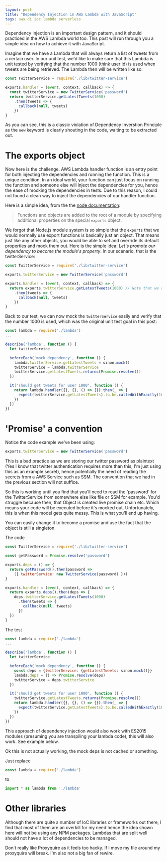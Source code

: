 ```yaml
---
layout: post
title: "Dependency Injection in AWS Lambda with JavaScript"
tags: aws di ioc lambda serverless
---
```


Dependency Injection is an important design pattern, and it should practiced in the AWS Lambda world too.
This post will run through you a simple idea on how to achieve it with JavaScript.

Imagine that we have a Lambda that will always return a list of tweets from a certain user.
In our unit test, we'd like to make sure that this Lambda is unit tested by verifying that
the number 1000 (think user id) is used when tweets are being retrieved. The Lambda then
will be written like so:

```javascript
const TwitterService = require('./lib/twitter-service')

exports.handler = (event, context, callback) => {
  const twitterService = new TwitterService('password')
  return twitterService.getLatestTweets(1000)
    .then(tweets => {
      callback(null, tweets)
    })
}
```

As you can see, this is a classic violation of Dependency Inverstion Principle as the `new` keyword is
clearly shouting in the code, waiting to be extracted out.

# The exports object

Now here is the challenge. AWS Lambda handler function is an entry point for both injecting the
dependencies and running the function. This
is a unique condition. In an ideal world, your function can just focus on running
the function and someone else will inject the dependencies for you, hence the ease of mocking
the dependencies in tests. Due to this reason, I could not found a clean way to inject
the dependencies of our handler function.

Here is a simple idea, from the the [node documentation](https://nodejs.org/api/modules.html#modules_modules):

> Functions and objects are added to the root of a module by specifying additional properties on the special `exports` object.

We forgot that Node.js module system is so simple that the `exports` that we would normally use
export functions is basically just an object. That means just like any other objects, you would
be able to set and override its default properties and mock them out. Here is the simple idea:
*Let's promote our dependency to become the module's property*.
In our scenario, that is the twitterService:

```javascript
const TwitterService = require('./lib/twitter-service')

exports.twitterService = new TwitterService('password')

exports.handler = (event, context, callback) => {
  return exports.twitterService.getLatestTweets(1000) // Note that we are using exports.twitterService here
    .then(tweets => {
      callback(null, tweets)
    })
}
```

Back to our test, we can now mock the `twitterService` easily and verify that
the number 1000 is used, which was the original unit test goal in this post:

```javascript
const lambda = require('./lambda')
...

describe('lambda', function () { 
  let twitterService

  beforeEach('mock dependency', function () {
    lambda.twitterService.getLatestTweets = sinon.mock()
    twitterService = lambda.twitterService
    twitterService.getLatestTweets.returns(Promise.resolve())
  })

  it('should get tweets for user 1000', function () {
    return lambda.handler({}, {}, () => {}).then(_ => {
      expect(twitterService.getLatestTweets).to.be.calledWithExactly(1000)
    })
  })
})
```

# 'Promise' a convention

Notice the code example we've been using:

```javascript
exports.twitterService = new TwitterService('password')
```

This is a bad practice as we are storing our twitter password as plaintext (Yes I know that twitter
authentication requires more than this, I'm just using this as an example secret), hence potentially
the need of reading the secrets from a AWS Service such as SSM. The convention that we had 
in the previous section will not suffice.

So this is working until you find that you'll need to read the 'password' for the TwitterService from somewhere else like file or SSM for example.
You'd struggle because then, that Object is created live promise chain etc. Which means your code will be executed before it's mocked out. Unfortunately, this is when this model gets quite messy. This is what you'll end up having.

You can easily change it to become a promise and use the fact that the object is still a singleton.

The code
```javascript
const TwitterService = require('./lib/twitter-service')

const getPassword = Promise.resolve('password')

exports.deps = () => {
  return getPassword().then(password =>
    ({ twitterService: new TwitterService(password) }))
}

exports.handler = (event, context, callback) => {
  return exports.deps().then(deps => {
    deps.twitterService.getLatestTweets(1000)
      .then(tweets => {
        callback(null, tweets)
      })
  })
}
```


The test
```javascript
const lambda = require('./lambda')
...

describe('lambda', function () {
  let twitterService

  beforeEach('mock dependency', function () {
    const deps = {twitterService: {getLatestTweets: sinon.mock()}}
    lambda.deps = () => Promise.resolve(deps)
    twitterService = deps.twitterService
  })

  it('should get tweets for user 1000', function () {
    twitterService.getLatestTweets.returns(Promise.resolve())
    return lambda.handler({}, {}, () => {}).then(_ => {
      expect(twitterService.getLatestTweets).to.be.calledWithExactly(1000)
    })
  })
})
```

This approach of dependency injection would also work with ES2015 modules (presuming you are transpiling your lambda code), this will also work. See example below.

Ok this is not actually working, the mock deps is not cached or something.

Just replace 

```javascript
const lambda = require('./lambda')
```

to
```javascript
import * as lambda from './lambda'
```

# Other libraries
Although there are quite a number of IoC libraries or frameworks out there, I find that
most of them are an overkill for my need hence the idea shown here will not be using
any NPM packages. Lambdas that are split well should not have a lot of dependencies to be managed.


Don't really like Proxyquire as it feels too hacky. If I move my file around my proxyquire will break.
I'm also not a big fan of rewire.

[best-practice]: http://docs.aws.amazon.com/lambda/latest/dg/best-practices.html#function-code